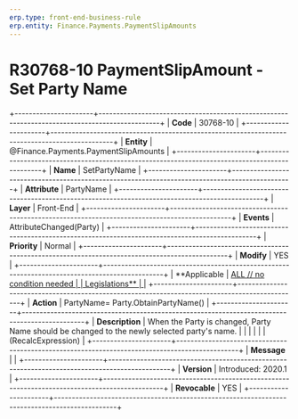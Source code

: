 ```yaml
---
erp.type: front-end-business-rule
erp.entity: Finance.Payments.PaymentSlipAmounts
---
```


# R30768-10 PaymentSlipAmount - Set Party Name
+----------------------+-----------------------------------------------------------------------------------------------+
| **Code**             | 30768-10                                                                                      |
+----------------------+-----------------------------------------------------------------------------------------------+
| **Entity**           | @Finance.Payments.PaymentSlipAmounts                                                                             |
+----------------------+-----------------------------------------------------------------------------------------------+
| **Name**             | SetPartyName                                                                                  |
+----------------------+-----------------------------------------------------------------------------------------------+
| **Attribute**        | PartyName                                                                                     |
+----------------------+-----------------------------------------------------------------------------------------------+
| **Layer**            | Front-End                                                                                     |
+----------------------+-----------------------------------------------------------------------------------------------+
| **Events**           | AttributeChanged(Party)                                                                       |
+----------------------+-----------------------------------------------------------------------------------------------+
| **Priority**         | Normal                                                                                        |
+----------------------+-----------------------------------------------------------------------------------------------+
| **Modify**           | YES                                                                                           |
+----------------------+-----------------------------------------------------------------------------------------------+
| **Applicable         | [ALL // no condition needed                                                                   |
| Legislations**       | ](https://confluence.erp.net/display/techdoc/Country+Specific+Functionality)                  |
+----------------------+-----------------------------------------------------------------------------------------------+
| **Action**           | PartyName= Party.ObtainPartyName()                                                            |
+----------------------+-----------------------------------------------------------------------------------------------+
| **Description**      | When the Party is changed, Party Name should be changed to the newly selected party\'s name.  |
|                      |                                                                                               |
|                      | (RecalcExpression)                                                                            |
+----------------------+-----------------------------------------------------------------------------------------------+
| **Message**          |                                                                                               |
+----------------------+-----------------------------------------------------------------------------------------------+
| **Version**          | Introduced: 2020.1                                                                            |
+----------------------+-----------------------------------------------------------------------------------------------+
| **Revocable**        | YES                                                                                           |
+----------------------+-----------------------------------------------------------------------------------------------+

  

  

  
